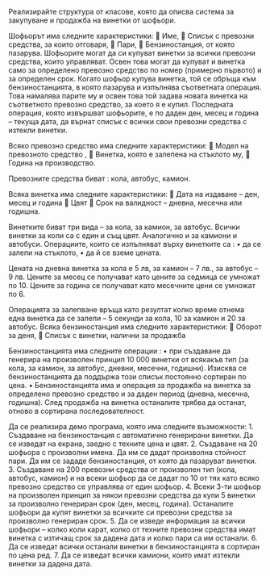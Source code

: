 Реализирайте структура от класове, която да описва система за закупуване и продажба на винетки от шофьори.

Шофьорът има следните характеристики:
   Име,
   Списък с превозни средства, за които отговаря,
   Пари,
   Бензиностанция, от която пазарува.
Шофьорите могат да си купуват винетки за всички превозни средства, които управляват. Освен това могат да купуват и винетка само за определено превозно
средство по номер (примерно първото) и за определен срок. Когато шофьор купува винетка, той се обръща към бензиностанцията, в която
пазарува и изпълнява съответната операция. Това намалява парите му и освен това той задава новата винетка на съответното
превозно средство, за което я е купил. Последната операция, която извършват шофьорите, е по даден ден, месец и година – текуща дата, да върнат списък с всички 
свои превозни средства с изтекли винетки.

Всяко превозно средство има следните характеристики:
   Модел на превозното средство ,
   Винетка, която е залепена на стъклото му,
   Година на производство.
  
Превозните средства биват : кола, автобус, камион.

Всяка винетка има следните характеристики:
   Дата на издаване – ден, месец и година
   Цвят
   Срок на валидност – дневна, месечна или годишна.

Винетките биват три вида – за кола, за камион, за автобус. Всички винетки за коли са с един и същ цвят. Аналогично и за камиони и автобуси.
Операциите, които се изпълняват върху винетките са :
  • да се залепи на стъклото,
  • да й се вземе цената.

Цената на дневна винетка за кола е 5 лв, за камион – 7 лв., за автобус – 9 лв.
Цените за месец се получават като цените за седмица се умножат по 10.
Цените за година се получават като месечните цени се умножат по 6.

Операцията за залепване връща като резултат колко време отнема една винетка да се залепи – 5 секунди за кола, 10 за камион и 20 за автобус.
Всяка бензиностанция има следните характеристики:
   Оборот за деня,
   Списък с винетки, налични за продажба

Бензиностанцията има следните операции :
  • при създаване да генерира на произволен принцип 10 000 винетки от всякакъв тип (за кола, за камион, за автобус, дневни, месечни, годишни).
Изисква се бензиностанцията да поддържа този списък постоянно сортиран по цена.
  • Бензиностанцията има и операция за продажба на винетка за определено превозно средство и за даден период (дневна, месечна, годишна). След
продажба на винетка останалите трябва да останат, отново в сортирана последователност.

Да се реализира демо програма, която има следните възможности:
      1. Създаване на бензиностанция с автоматично генерирани винетки. Да се изведат на екрана, заедно с техните цена и цвят. 
      2. Създаване на 20 шофьора с произволни имена. Да им се дадат произволна стойност пари. Да им се зададе бензиностанция, от която да пазаруват винетки. 
      3. Създаване на 200 превозни средства от произволен тип (кола, автобус, камион) и на всеки шофьор да се дадат по 10 от тях като всяко превозно средство
се управлява от един шофьор. 
      4. Всеки 3-ти шофьор на произволен принцип за някои превозни средства да купи 5 винетки за произволно генериран срок (ден, месец, година). Останалите
шофьори да купят винетки за всичките си превозни средства за произволно генериран срок. 
      5. Да се изведе информация за всички шофьори – колко коли карат, колко от техните превозни средства имат винетка с изтичащ срок за дадена дата и колко
пари са им останали. 
      6. Да се изведат всички останали винетки в бензиностанцията в сортиран по цена ред.
      7. Да се изведат всички камиони, които имат изтекли винетки за дадена дата.
